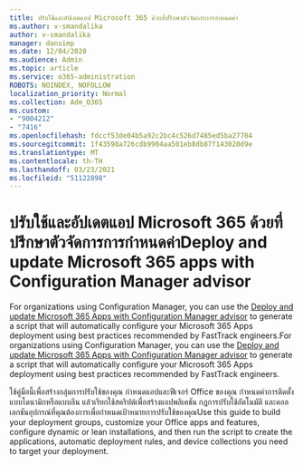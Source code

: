 ```yaml
---
title: ปรับใช้และอัปเดตแอป Microsoft 365 ด้วยที่ปรึกษาตัวจัดการการกําหนดค่า
ms.author: v-smandalika
author: v-smandalika
manager: dansimp
ms.date: 12/04/2020
ms.audience: Admin
ms.topic: article
ms.service: o365-administration
ROBOTS: NOINDEX, NOFOLLOW
localization_priority: Normal
ms.collection: Adm_O365
ms.custom:
- "9004212"
- "7416"
ms.openlocfilehash: fdccf53de04b5a92c2bc4c526d7485ed5ba27704
ms.sourcegitcommit: 1f43598a726cdb9904aa501eb8db87f143020d9e
ms.translationtype: MT
ms.contentlocale: th-TH
ms.lasthandoff: 03/23/2021
ms.locfileid: "51122898"
---
```

# <a name="deploy-and-update-microsoft-365-apps-with-configuration-manager-advisor"></a><span data-ttu-id="3472c-102">ปรับใช้และอัปเดตแอป Microsoft 365 ด้วยที่ปรึกษาตัวจัดการการกําหนดค่า</span><span class="sxs-lookup"><span data-stu-id="3472c-102">Deploy and update Microsoft 365 apps with Configuration Manager advisor</span></span>

<span data-ttu-id="3472c-103">For organizations using Configuration Manager, you can use the [Deploy and update Microsoft 365 Apps with Configuration Manager advisor](https://go.microsoft.com/fwlink/?linkid=2146549) to generate a script that will automatically configure your Microsoft 365 Apps deployment using best practices recommended by FastTrack engineers.</span><span class="sxs-lookup"><span data-stu-id="3472c-103">For organizations using Configuration Manager, you can use the [Deploy and update Microsoft 365 Apps with Configuration Manager advisor](https://go.microsoft.com/fwlink/?linkid=2146549) to generate a script that will automatically configure your Microsoft 365 Apps deployment using best practices recommended by FastTrack engineers.</span></span>

<span data-ttu-id="3472c-104">ใช้คู่มือนี้เพื่อสร้างกลุ่มการปรับใช้ของคุณ กําหนดแอปและฟีเจอร์ Office ของคุณ กําหนดค่าการติดตั้งแบบไดนามิกหรือแบบลีน แล้วเรียกใช้สคริปต์เพื่อสร้างแอปพลิเคชัน กฎการปรับใช้อัตโนมัติ และคอลเลกชันอุปกรณ์ที่คุณต้องการเพื่อกําหนดเป้าหมายการปรับใช้ของคุณ</span><span class="sxs-lookup"><span data-stu-id="3472c-104">Use this guide to build your deployment groups, customize your Office apps and features, configure dynamic or lean installations, and then run the script to create the applications, automatic deployment rules, and device collections you need to target your deployment.</span></span>
